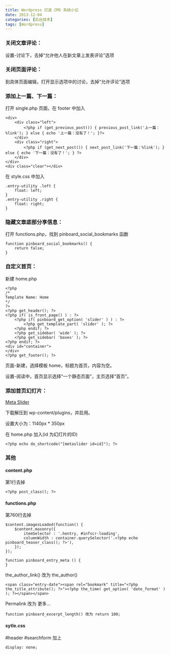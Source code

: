 ```yaml
---
title: Wordpress 打造 CMS 系统小记
date: 2013-12-04
categories: [后台技术]
tags: [Wordpress]
---
```


### 关闭文章评论：

设置-讨论下，去掉“允许他人在新文章上发表评论”选项

### 关闭页面评论：

到具体页面编辑，打开显示选项中的讨论，去掉“允许评论”选项

### 添加上一篇、下一篇：

打开 single.php 页面，在 footer 中加入
```
<div>
	<div class="left">
		<?php if (get_previous_post()) { previous_post_link('上一篇：%link'); } else { echo '上一篇：没有了！'; }?>
	</div>
	<div class="right">
		<?php if (get_next_post()) { next_post_link('下一篇：%link'); } else { echo '下一篇：没有了！'; } ?>
	</div>
</div>
<div class="clear"></div>
```
在 style.css 中加入
```
.entry-utility .left {
	float: left;
}
.entry-utility .right {
	float: right;
}
```

### 隐藏文章底部分享信息：

打开 functions.php，找到 pinboard_social_bookmarks 函数
```
function pinboard_social_bookmarks() {
	return false;
}
```

### 自定义首页：

新建 home.php
```
<?php
/*
Template Name: Home
*/
?>
<?php get_header(); ?>
<?php if( is_front_page() ) : ?>
	<?php if( pinboard_get_option( 'slider' ) ) : ?>
		<?php get_template_part( 'slider' ); ?>
	<?php endif; ?>
	<?php get_sidebar( 'wide' ); ?>
	<?php get_sidebar( 'boxes' ); ?>
<?php endif; ?>
<div id="container">
</div>
<?php get_footer(); ?>
```
页面-新建，选择模板 home，标题为首页，内容为空。

设置-阅读中，首页显示选择“一个静态页面”，主页选择“首页”。

### 添加首页幻灯片：

[Meta Slider](http://wordpress.org/plugins/ml-slider/)

下载解压到 wp-content/plugins，并启用。

设置大小为：1140px * 350px

在 home.php 加入(id 为幻灯片的ID)
```
<?php echo do_shortcode("[metaslider id=id]"); ?>
```

### 其他

#### content.php

第1行去掉
```
<?php post_class(); ?>
```

#### functions.php
第760行去掉
```
$content.imagesLoaded(function() {
	$content.masonry({
		itemSelector : '.hentry, #infscr-loading',
		columnWidth : container.querySelector('.<?php echo pinboard_teaser_class(); ?>'),
	});
});
```

```
function pinboard_entry_meta () {
}
```

the_author_link() 改为 the_author()

```
<span class="entry-date"><span rel="bookmark" title="<?php the_title_attribute(); ?>"><?php the_time( get_option( 'date_format' ) ); ?></span></span>
```

Permalink 改为 更多...

```
function pinboard_excerpt_length() 改为 return 100;
```

#### sytle.css

\#header \#searchform 加上
```
display: none;
```
